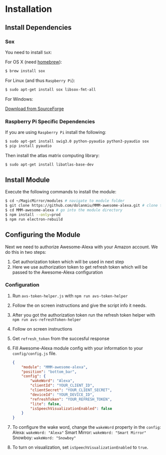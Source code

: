 # Installation

## Install Dependencies

### Sox

You need to install `SoX`:

For OS X (need [homebrew](https://brew.sh/)):

```bash
$ brew install sox
```

For Linux (and thus `Raspberry Pi`):

```bash
$ sudo apt-get install sox libsox-fmt-all
```

For Windows:

[Download from SourceForge](https://sourceforge.net/projects/sox/files/latest/download)

### Raspberry Pi Specific Dependencies

If you are using `Raspberry Pi` install the following:

```bash
$ sudo apt-get install swig3.0 python-pyaudio python3-pyaudio sox
$ pip install pyaudio
```

Then install the atlas matrix computing library:

```bash
$ sudo apt-get install libatlas-base-dev
```

## Install Module

Execute the following commands to install the module:

```bash
$ cd ~/MagicMirror/modules # navigate to module folder
$ git clone https://github.com/dolanmiu/MMM-awesome-alexa.git # clone this repository
$ cd MMM-awesome-alexa # go into the module directory
$ npm install --only=prod
$ npm run electron-rebuild
```

## Configuring the Module

Next we need to authorize Awesome-Alexa with your Amazon account. We do this in two steps:

1. Get authorization token which will be used in next step
2. Here we use authorization token to get refresh token which will be passed to the Awesome-Alexa configuration

### Configuration

1. Run `avs-token-helper.js` with `npm run avs-token-helper`
2. Follow the on screen instructions and give the script info it needs.
3. After you got the authorization token run the refresh token helper with `npm run avs-refreshToken-helper`
4. Follow on screen instructions
5. Get `refresh_token` from the succesful response
6. Fill Awesome-Alexa module config with your information to your `config/config.js` file.

    ```json
    {
        "module": "MMM-awesome-alexa",
        "position": "bottom_bar",
        "config": {
            "wakeWord": "Alexa",
            "clientId": "YOUR_CLIENT_ID",
            "clientSecret": "YOUR_CLIENT_SECRET",
            "deviceId": "YOUR_DEVICE_ID",
            "refreshToken": "YOUR_REFRESH_TOKEN",
            "lite": false,
            "isSpeechVisualizationEnabled": false
        }
    }
    ```

7. To configure the wake word, change the `wakeWord` property in the `config`:
   Alexa: `wakeWord: "Alexa"`
   Smart Mirror: `wakeWord: "Smart Mirror"`
   Snowboy: `wakeWord: "Snowboy"`

8. To turn on visualization, set `isSpeechVisualizationEnabled` to `true`.
